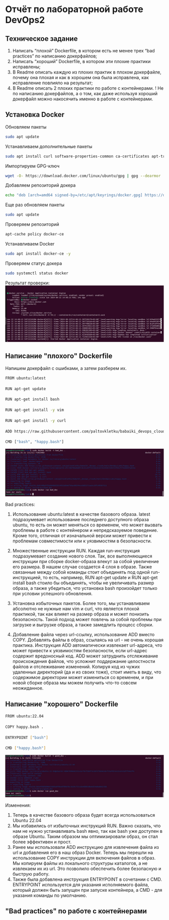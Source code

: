 # Отчёт по лабораторной работе DevOps2

## Техническое задание
1. Написать “плохой” Dockerfile, в котором есть не менее трех “bad practices” по написанию докерфайлов;
2. Написать “хороший” Dockerfile, в котором эти плохие практики исправлены;
3. В Readme описать каждую из плохих практик в плохом докерфайле, почему она плохая и как в хорошем она была исправлена, как исправление повлияло на результат;
4. В Readme описать 2 плохих практики по работе с контейнерами. ! Не по написанию докерфайлов, а о том, как даже используя хороший докерфайл можно накосячить именно в работе с контейнерами.

## Установка Docker

Обновляем пакеты
```bash
sudo apt update
```

Устанавливаем дополнительные пакеты
```bash
sudo apt install curl software-properties-common ca-certificates apt-transport-https -y
```
Импортируем GPG-ключ
```bash
wget -O- https://download.docker.com/linux/ubuntu/gpg | gpg --dearmor | sudo tee /etc/apt/keyrings/docker.gpg > /dev/null
```

Добавляем репозиторий докера
```bash
echo "deb [arch=amd64 signed-by=/etc/apt/keyrings/docker.gpg] https://download.docker.com/linux/ubuntu jammy stable"| sudo tee /etc/apt/sources.list.d/docker.list > /dev/null
```

Еще раз обновляем пакеты
```bash
sudo apt update
```

Проверяем репозиторий
```bash
apt-cache policy docker-ce
```

Устанавливаем Docker
```bash
sudo apt install docker-ce -y
```

Проверяем статус докера
```bash
sudo systemctl status docker
```

Результат проверки:
![проверка статуса докера](https://github.com/paltovkletku/babaiki_devops_clouds/blob/main/DevOps/Lab2/images/docker%20running.jpg)

## Написание "плохого" Dockerfile

Напишем докерфайл с ошибками, а затем разберем их.
```bash
FROM ubuntu:latest

RUN apt-get update

RUN apt-get install bash

RUN apt-get install -y vim

RUN apt-get install -y curl

ADD https://raw.githubusercontent.com/paltovkletku/babaiki_devops_clouds/main/DevOps/Lab2/happy.bash .

CMD ["bash", "happy.bash"]
```

![плохой докерфайл](https://github.com/paltovkletku/babaiki_devops_clouds/blob/main/DevOps/Lab2/images/bad.jpg)

Bad practices:

1. Использование ubuntu:latest в качестве базового образа. latest подразумевает использование последнего доступного образа ubuntu, то есть он может меняться со временем, что может вызвать проблемы в работе с контейнером и непредсказуемое поведение. Кроме того, отличная от изначальной версии может привести к проблемам совместимости или к уязвимостям в безопасности.
   
2. Множественные инструкции RUN. Каждая run-инструкция подразумевает создание нового слоя. Так, все выполняющиеся инструкции при сборке docker-образа влекут за собой увеличение его размера. В нашем случае создается 4 слоя в образе. Также связанные между собой команды стоит объединять под одной run-инструкцией, то есть, например, RUN apt-get update и RUN apt-get install bash стоило бы объединять, чтобы не увеличивать размер образа, а также убедиться, что установка bash произойдет только при условии успешного обновления.

3. Установка избыточных пакетов. Более того, мы устанавливаем абсолютно не нужные нам vim и curl, что является плохой практикой, так как влияет на размер образа и может понизить безопасность. Такой подход может повлечь за собой проблемы при загрузке и выгрузке образа, а также замедлить процесс сборки.

4. Добавление файла через url-ссылку, использование ADD вместо COPY. Добавлять файлы в образ, ссылаясь на url - не очень хорошая практика. Инструкция ADD автоматически извлекает url-адреса, что может привести к уязвимостям безопасности, если url-адрес содержит вредоносный код. ADD может затруднить отслеживание происхождения файлов, что усложнит поддержание целостности файлов и отслеживание изменений. Копируя код из чужих удаленных директорий (да и из своих тоже), стоит иметь в виду, что содержимое директории может измениться со временем, и при новой сборке образа мы можем получить что-то совсем неожиданное.

## Написание "хорошего" Dockerfile

```bash
FROM ubuntu:22.04

COPY happy.bash .

ENTRYPOINT ["bash"]

CMD ["happy.bash"]
```

![хороший докерфайл run](https://github.com/paltovkletku/babaiki_devops_clouds/blob/main/DevOps/Lab2/images/good.jpg)

Изменения:

1. Теперь в качестве базового образа будет всегда использоваться Ubuntu 22.04
2. Мы избавились от избыточных инструкций RUN. Важно сказать, что нам не нужно устанавливать bash явно, так как bash уже доступен в образе Ubuntu. Таким образом мы оптимизировали образ, он стал более эффективен и прост.
3. Ранее мы использовали ADD инструкцию для извлечения файла из url и добавления его в наш образ Docker. Теперь мы перешли на использование COPY инструкции для включения файлов в образ. Мы копируем файлы из локального структуры каталогов, а не извлекаем их из url. Это позволило обеспечить более безопасную и быструю работу.
4. Также была добавлена инструкция ENTRYPOINT в сочетании с CMD. ENTRYPOINT используется для указания исполняемого файла, который должен быть запущен при запуске контейнера, а CMD - для указания команды по умолчанию.


## "Bad practices" по работе с контейнерами
